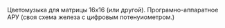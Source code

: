Цветомузыка для матрицы 16х16 (или другой).
Програмно-аппаратное АРУ (своя схема железа с цифровым потенуиометром.)